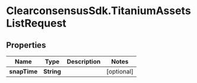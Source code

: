 # ClearconsensusSdk.TitaniumAssetsListRequest

## Properties

Name | Type | Description | Notes
------------ | ------------- | ------------- | -------------
**snapTime** | **String** |  | [optional] 


